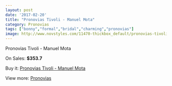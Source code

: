 ```yaml
---
layout: post
date: '2017-02-20'
title: "Pronovias Tivoli - Manuel Mota"
category: Pronovias
tags: ["bonny","formal","bridal","charming","pronovias"]
image: http://www.novstyles.com/11470-thickbox_default/pronovias-tivoli-manuel-mota.jpg
---
```

Pronovias Tivoli - Manuel Mota

On Sales: **$353.7**
<a href="https://www.novstyles.com/en/pronovias/8424-pronovias-tivoli-manuel-mota.html"><amp-img layout="responsive" width="600" height="600" src="//www.novstyles.com/11470-thickbox_default/pronovias-tivoli-manuel-mota.jpg" alt="Pronovias Tivoli - Manuel Mota 0" /></a>

Buy it: [Pronovias Tivoli - Manuel Mota](https://www.novstyles.com/en/pronovias/8424-pronovias-tivoli-manuel-mota.html "Pronovias Tivoli - Manuel Mota")

View more: [Pronovias](https://www.novstyles.com/en/54-pronovias "Pronovias")